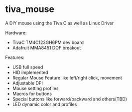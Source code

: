# tiva_mouse

A DIY mouse using the Tiva C as well as Linux Driver

Hardware:

- TivaC TM4C123GH6PM dev board
- Adafruit MMA8451 DOF breakout

Features:

- USB full speed
- HID implemented
- Regular Mouse Feature like left/right click, movement
- Adjustable DPI
- Mouse setting profiles
- Macros for buttons
- Special buttons like forward/backward and others(TBD)
- LED dynamic color and profiles